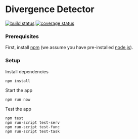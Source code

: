 
# Divergence Detector 
[![build status](https://secure.travis-ci.org/bkawk/divergence.svg)](http://travis-ci.org/bkawk/divergence)
[![coverage status](http://img.shields.io/coveralls/bkawk/divergence.svg)](https://coveralls.io/r/bkawk/divergence)

### Prerequisites

First, install [npm](https://www.npmjs.com) (we assume you have pre-installed [node.js](https://nodejs.org)).

### Setup

Install dependencies

    npm install

Start the app

    npm run now

Test the app

    npm test
    npm run-script test-serv
    npm run-script test-func
    npm run-script test-task

